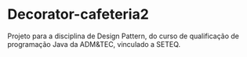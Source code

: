 # Decorator-cafeteria2
Projeto para a disciplina de Design Pattern, do curso de qualificação de programação Java da ADM&TEC, vinculado a SETEQ.
